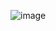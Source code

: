![image](https://user-images.githubusercontent.com/84449746/198819769-381a602d-176e-4187-b817-bb290292a68c.png)
